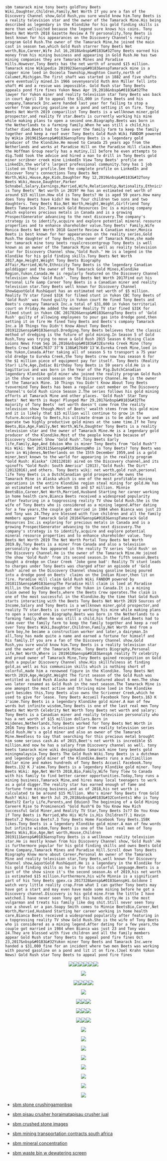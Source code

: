 
```
sbm tamarack mine tony beets goldTony Beets Wiki,Daughter,Children,Family,Net Worth If you are a fan of the Discovery Channel show,Gold Rush,you sure would know him.Tony Beets is a reality television star and the owner of the Tamarack Mine.His being described as legendary in the Klondike for his gold finding skills is more than wellsuited because the legend sure knows his coins. Tony Beets Net Worth 2018 Gazette Review A TV personality,Tony Beets is best known for his appearances on the Discovery Channel's reality program Gold Rush.The owner of the Tamarack Mine,he joined the main cast in season two,which Gold Rush starrer Tony Beets Net worth,Bio,Career,Wife Jul 16,2018&nbsp&#0183&#32Tony Beets earned his money from his mining business and appearing in Gold Rush.He has two mining companies they are Tamarack Mines and Paradise Hills.However,Tony Beets has the net worth of around $15 million. Tamarack mine Wikipedia 2019923&ensp&#0183&enspTamarack mine is a copper mine loed in Osceola Township,Houghton County,north of Calumet,Michigan.The first shaft was started in 1882 and five shafts were eventually mined.In 1966 sevenyearold Ruth Ann Miller fell into shaft #4 and a rescue was impossible. Gold Rush star Tony Beets appeals pond fire fines Yukon News Apr 19,2018&nbsp&#0183&#32The lawyer for Yukon miner and reality television star Tony Beets was back in court April 10 to appeal the $31,000 in fines Beets and his company,Tamarack Inc.were handed last year for failing to stop a worker from pouring gasoline on a pond and setting it on fire. Tony Beets Net Worth 2019 comparilist Tony Beets is a wellknown miner,gold prospector,and reality TV star.Beets is currently working his mine while making plans to open a second one.Biography.Beets was born in the Netherlands to a farming family.When he was still a child,his father died.Beets had to take over the family farm to keep the family together and keep a roof over Tony Beets Gold Rush Wiki FANDOM powered by Wikia 2019615&ensp&#0183&enspTony Beets is a legendary gold producer of the Klondike.He moved to Canada 25 years ago from the Netherlands and works at Paradise Hill on the Paradise Hill claim.When the Hoffman Group nearly has a mutiny,[1] before he even attempts to dig.Todd took the advice and hired a man to drill in Tony Beets gold miner scribner creek mine LinkedIn View Tony Beets' profile on LinkedIn,the world's largest professional community.Tony has 1 job listed on their profile.See the complete profile on LinkedIn and discover Tony's connections Tony Beets Net Worth,Wiki,House,Age,Kids,Daughter May 12,2019&nbsp&#0183&#32Tony Beets Wiki,House,Daughter,Parker Schnabel,Salary,Earnings,Married,Wife,Relationship,Nationality,Ethnicity,What is Tony Beets' Net worth in 2019? He has an estimated net worth of around $15 million.How old is Tony Beets? He is aged 59 years.How many does Tony Beets have kids? He has four children two sons and two daughters. Tony Beets Bio,Net Worth,Height,Weight,Girlfriend Tony Beets Tamarack Inc.Tamarack Gold Resources Inc is a mining company which explores precious metals in Canada and is a growing ProspectGenerator advancing to the next discovery.The company's strategy is to identify,acquire and explore potential mineral resource properties and to enhance shareholder value.Tony Beets' Family,Wife Monica Beets Net Worth 2018 Gazette Review A Canadian miner,Monica Beets is best known for her appearances on the reality series,Gold Rush.The daughter of Tony Beets,the owner of Tamarack Mine,she made her tamarack mine tony beets royalcrescentgroup Tony Beets is well known as an owner of the Tamarack Mine as well as reality television star for Discovery Channel show,"Gold Rush." He is a legend in the Klondike for his gold finding skills.Tony Beets Net Worth 2017,Age,Height,Weight Tony Beets Biography Affair,Married,Wife,Ethnicity Tony Beets is the legendary Canadian golddigger and the owner of the Tamarack Gold Mines,Klondike Region,Yukon,Canada.He is regularly featured on the Discovery Channel television show 'Gold Rush'. Tony Beets Net Worth 2017Find out his Personal Life &amp Career Tony Beets is a Canadian miner and reality television star.Tony Beets well known for Discovery Channel Show&quotGold Rush&quot has an estimated net worth of $5 million. Reality TV star fined $31K for filmed stunt in Yukon CBC Tony Beets of 'Gold Rush' was found guilty in Yukon court He fined Tony Beets and Beets's company Tamarack Inc.a total of $31,000 in Yukon territorial court on Friday.He added the miner Reality TV star fined $31K for filmed stunt in Yukon CBC 2017826&ensp&#0183&enspTony Beets of 'Gold Rush' guilty of allowing employees to pour gas into dredge pond,then setting it on fire He fined Tony Beets and Beets's company Tamarack Inc.a 10 Things You Didn't Know About Tony Beets 2019122&ensp&#0183&ensp5.Dredging.Tony Beets believes that the classic method of dredging is the future of gold mining.In Season 5 of Gold Rush,Tony was trying to move a Gold Rush 2015 Season 6 Mining Claim Loions News From Sep 16,2016&nbsp&#0183&#32Eureka Creek Mine (Tony Beets Crew) 63&#17637′37″N 138&#17649′13″W.Eureka Creek Mine,loed in the Yukon,Canada.After taking all of season 5 to transport a 75 year old dredge to Eureka Creek,the Tony Beets crew now has season 6 for the $1 million piece of equipment pay for itself. Tony Beets (Reality Star) Life,Age,Zodiac Birthday Tony Beets is 59 years old.He is a Sagittarius and was born in the Year of the Pig.DutchCanadian legendary Klondike gold miner who joined the reality program Gold Rush in the show's second season on the Discovery Channel.He is the owner of the Tamarack Mine. 10 Things You Didn't Know About Tony Beets tvovermind Tony Beets has been a regular cast member on The Discovery Channel's Gold Rush since Season 2.The series follows his gold mining efforts at Tamarack Mine and other places. 'Gold Rush' Star Tony Beets' Net Worth is Huge! Plunged Mar 29,2017&nbsp&#0183&#32The majority of Tony Beets' net worth doesn't come from the reality television show though.Most of Beets' wealth stems from his gold mine and it is likely that $15 million will continue to grow in the future.According to Beets,his ultimate dream is to be able to own and operate two highly productive gold mines at the same time.If he Tony Beets,Bio,Age,Family,Net Worth,Wife,Daughter Tony Beets is a reality television star and the owner of Tamarack Mine.He is a legendary gold producer of the Klondike.Most of the people know him because of Discovery Channel Show 'Gold Rush'.Tony Beets Early life,Family,Age,And Eduion Who is miner Tony Beets from "Gold Rush"? His Wiki: Net 2019115&ensp&#0183&enspWho is Tony Beets? Tony Beets was born in Wijdenes,Netherlands on the 15th December 1959,and is a gold miner,best known to the world for appearing in the reality program "Gold Rush: Alaska" (20112018) aired on the Discovery channel,and its spinoffs "Gold Rush: South America" (2013),"Gold Rush: The Dirt" (20132016),and others. Tony Beets wiki: net worth,gold rush,personal life Tony Beets is a DutchCanadian gold prospector.He owns the Tamarack Mine in Alaska which is one of the most profitable mining operations in the entire Klondike region steal mining for gold.He has an estimated net worth between $5 and $7 million. Minnie BeetsBio,Career,Net Worth,Married,Husband Starting her career working in home health care,Bianca Beets received a widespread popularity after featuring in a topgrossing reality TV show Gold Rush.She is the wife of Tony Beets who is considered as a mining legend.After dating for a few years,the couple got married in 1984 when Bianca was just 23 and Tony was 24.They are blessed with five children and all the family members appear Tamarack Gold 201647&ensp&#0183&enspTamarack Gold Resources Inc.is exploring for precious metals in Canada and is a growing ProspectGenerator advancing to the next discovery.The company's strategy is to identify,acquire and explore potential mineral resource properties and to enhance shareholder value. Tony Beets Net Worth 2019 The Net Worth Portal Tony Beets Net Worth 2019.By.Tony Beets is a miner from Canada and also a television personality who has appeared in the reality TV series 'Gold Rush' on the Discovery Channel.He is the owner of the Tamarack Mine.He joined the show 'Gold Rush' from its second season.In the fifth season,Beets bought a dredge on Clear Creek 'Joke gone bad': Reality TV stunt leads to charges under Tony Beets was charged after an episode of 'Gold Rush' aired on the Discovery Channel showing gasoline being poured into a dredge pond on Beets' claims on the Indian River,then lit on fire. Paradise Hill claim Gold Rush Wiki FANDOM powered by 2018115&ensp&#0183&enspThe Paradise Hill claim is loed at Paradise Hill,in the Klondike region of the Yukon in Canada.It is a mining claim owned by Tony Beets,where the Beets Crew operates.The claim is one of the most successful in the Klondike.By the time that Gold Rush starts interacting with the Beets Tony Beets Net Worth 2019 Sources of Income,Salary and Tony Beets is a wellknown miner,gold prospector,and reality TV star.Beets is currently working his mine while making plans to open a second one.Biography.Beets was born in the Netherlands to a farming family.When he was still a child,his father died.Beets had to take over the family farm to keep the family together and keep a roof over Tony Beets Wiki,Daughter,Children,Family,Net Worth And from a farm boy,he became a construction worker and later,a dairyman.In all,Tony has made quite a name and earned a fortune for himself and his family.If you are a fan of the Discovery Channel show,Gold Rush,you sure would know him.Tony Beets is a reality television star and the owner of the Tamarack Mine. Tony Beets Biography,Personal Life,Net Worth,Where is 2019610&ensp&#0183&enspA reality TV celebrity and proud owner of Tamarack Mine,Tony Beets gained recognition on Gold Rush a popular Discovery Channel show.His skillfulness at finding gold,as well as his communiion skills which is nothing short of colorful,made him a renowned figure in the Klondike. Tony Beets Net Worth 2019,Age,Height,Weight The first season of the Gold Rush was entitled as Gold Rush Alaska and it has featured about 6 men.The show was later renamed as Gold Rush in the next season.The Tamarack Mine is one amongst the most active and thriving mine loed in the Klondike part besides this,Tony Beets also owns the Scrivener Creek,which he used to give for lease. Tony Beets Accueil Facebook Tony Beets.163 K J'aime.Tony Beets is a legendary Klondike gold miner.A man of few words but infinite wisdom,Tony Beets is one of the last real men Tony Beets Net Worth Celebrity Net Worth Tony Beets net worth and salary: Tony Beets is a Canadian miner and reality television personality who has a net worth of $15 million dollars.Born in Wijdenes,Netherlands,Tony Beets worked for Tony Beets Net Worth in 2016 Tony Beets is a television star from reality television series Gold Rush.He's a gold miner and also an owner of the Tamarack Mine.Needless to say that searching for this precious metal brought him some serious cash.As of 2015,Beet's net worth is incredible $5 million.And now he has a salary from Discovery channel as well. tony beets tamarack mine wiki designkadoo tamarack mine tony beets gold miningmalaysia.Tony Beets The Gold Rush Wiki.Tony Beets is a dutchman and legendary gold miner of the Klondike.Beets runs a multimillion dollar mine and makes hundreds of Tony Beets Accueil Facebook.Tony Beets.132 K J'aime.Tony Beets is a legendary Klondike gold miner. Tony Beets Wiki: Age,Net Worth 2018,Bio,Family,Wife Tony flew to Canada with his family to find better career opportunities.Today,Tony runs a mining business,Tamarack Mine,and hires many local teenagers to work as a gold digger.The reality star has earned enough of fame and fortune from mining business,and as of 2018,his net worth is calculated to be around $15 Million. Who's miner Tony Beets from Gold Rush? Wiki: Net Worth Jul 29,2018&nbsp&#0183&#32Contents1 Who is Tony Beets?2 Early Life,Parents,and Eduion3 The beginning of a Gold Mining Career4 Rise to Prominence5 "Gold Rush"6 Do You Know How Rich Successful Gold Miner,and Reality TV Star,Tony Beets Is?7 Do You Know if Tony Beets is Married,Who His Wife is,His Children?7.1 Kevin Beets7.2 Monica Beets7.3 Tony Beets Home Facebook Tony Beets.158K likes.Tony Beets is a legendary Klondike gold miner.A man of few words but infinite wisdom,Tony Beets is one of the last real men of Tony Beets Wiki,Bio,Age,Net worth,House,Children 2019111&ensp&#0183&enspTony Beets is a wellknown reality television star.He is mostly known from his Discovery Channel show,'Gold Rush'.He is furthermore popular for his gold finding skills and owns Beets Gold Mine Company,Tamarack Mines and Paradise Hill.Scroll down Tony Beets Biography Know more about Career,Personal An owner of the Tamarack Mine and reality television star,Tony Beets,well known for Discovery Channel show,&quotGold Rush&quot.He is a legendary in the Klondike for his gold finding skills as he is for his colorful language.Beets is a part of the show since it's the second season.As of 2019,his net worth is estimated $15 million.Furthermore,his wife Minnie is a significant part of his Tony Beets gpex.ca 2017328&ensp&#0183&enspHi.Goldone I watch very little reality crap.From what I can gather Tony beets may have got a start and may even have made some mining before he got a Discovery channel.Discovery is his gold mine.From the little I have watched.I have never seen Tony get his hands dirty.He is the most vulgarman and treats his family like dog shit.Still never seen Tony use a shovel or a pan.Soapy Smith comes to Minnie BeetsBio,Career,Net Worth,Married,Husband Starting her career working in home health care,Bianca Beets received a widespread popularity after featuring in a topgrossing reality TV show Gold Rush.She is the wife of Tony Beets who is considered as a mining legend.After dating for a few years,the couple got married in 1984 when Bianca was just 23 and Tony was 24.They are blessed with five children and all the family members appear Gold Rush star Tony Beets to appeal pond fire fines Oct 23,2017&nbsp&#0183&#32Yukon miner Tony Beets and Tamarack Inc.were handed a $31,000 fine for an incident where two men Beets was working with poured gasoline on a pond and lit it on fire.(Joel Krahn Yukon News) Gold Rush star Tony Beets to appeal pond fire fines 
```

<div align="center">
  
<a rel="nofollow" href="https://m.shibang-china.com?f=github&k=sbm+tamarack+mine+tony+beets+gold"><img src="https://static.shibang-china.com/en/l.png"></a><img src="https://static.shibang-china.com/en/hw.png"><a rel="nofollow" href="https://m.shibang-china.com/product/?f=github&k=sbm+tamarack+mine+tony+beets+gold"><img src="https://static.shibang-china.com/en/p.png"></a><a rel="nofollow" href="https://m.shibang-china.com/cases/?f=github&k=sbm+tamarack+mine+tony+beets+gold"><img src="https://static.shibang-china.com/en/c.png"></a><a rel="nofollow" href="https://m.shibang-china.com/news/?f=github&k=sbm+tamarack+mine+tony+beets+gold"><img src="https://static.shibang-china.com/en/n.png"></a><a rel="nofollow" href="https://m.shibang-china.com?f=github&k=sbm+tamarack+mine+tony+beets+gold"><img src="https://static.shibang-china.com/en/m.png"></a>

<a rel="nofollow" href="https://m.shibang-china.com/product/?f=github&k=sbm+tamarack+mine+tony+beets+gold"><img src="https://static.shibang-china.com/en/b.jpg"></a>
  
<a rel="nofollow" href="https://m.shibang-china.com/solution-aggregate.html?f=github&k=sbm+tamarack+mine+tony+beets+gold"><img src="https://static.shibang-china.com/en/a.jpg"></a><a rel="nofollow" href="https://m.shibang-china.com/solution-mine.html?f=github&k=sbm+tamarack+mine+tony+beets+gold"><img src="https://static.shibang-china.com/en/m.jpg"></a><a rel="nofollow" href="https://m.shibang-china.com/solution-mill.html?f=github&k=sbm+tamarack+mine+tony+beets+gold"><img src="https://static.shibang-china.com/en/g.jpg"></a><a rel="nofollow" href="https://m.shibang-china.com/solution-epc.html?f=github&k=sbm+tamarack+mine+tony+beets+gold"><img src="https://static.shibang-china.com/en/e.jpg"></a>

<a rel="nofollow" href="https://m.shibang-china.com/product/?f=github&k=sbm+tamarack+mine+tony+beets+gold"><img src="https://static.shibang-china.com/en/a-p.png"></a>

<a rel="nofollow" href="https://m.shibang-china.com/product/crusher/c6x.html?f=github&k=sbm+tamarack+mine+tony+beets+gold"><img src="https://static.shibang-china.com/en/j.jpg"></a><a rel="nofollow" href="https://m.shibang-china.com/product/crusher/ci5x.html?f=github&k=sbm+tamarack+mine+tony+beets+gold"><img src="https://static.shibang-china.com/en/i.jpg"></a><a rel="nofollow" href="https://m.shibang-china.com/product/crusher/hst.html?f=github&k=sbm+tamarack+mine+tony+beets+gold"><img src="https://static.shibang-china.com/en/c.jpg"></a>

<a rel="nofollow" href="https://m.shibang-china.com/product/mill/mtw.html?f=github&k=sbm+tamarack+mine+tony+beets+gold"><img src="https://static.shibang-china.com/en/mtw.jpg"></a><a rel="nofollow" href="https://m.shibang-china.com/product/mill/scm.html?f=github&k=sbm+tamarack+mine+tony+beets+gold"><img src="https://static.shibang-china.com/en/scm.jpg"></a><a rel="nofollow" href="https://m.shibang-china.com/product/mill/lm.html?f=github&k=sbm+tamarack+mine+tony+beets+gold"><img src="https://static.shibang-china.com/en/lm.jpg"></a>

<a rel="nofollow" href="https://m.shibang-china.com/product/sand/vsi6x.html?f=github&k=sbm+tamarack+mine+tony+beets+gold"><img src="https://static.shibang-china.com/en/6x.jpg"></a><a rel="nofollow" href="https://m.shibang-china.com/product/sand/vu.html?f=github&k=sbm+tamarack+mine+tony+beets+gold"><img src="https://static.shibang-china.com/en/vu.jpg"></a><a rel="nofollow" href="https://m.shibang-china.com/product/mobile/klun.html?f=github&k=sbm+tamarack+mine+tony+beets+gold"><img src="https://static.shibang-china.com/en/k.jpg"></a>

<a rel="nofollow" href="https://m.shibang-china.com/cases/?f=github&k=sbm+tamarack+mine+tony+beets+gold"><img src="https://static.shibang-china.com/en/case.png"></a>

<a rel="nofollow" href="https://m.shibang-china.com/cases/aggregate/202.html?f=github&k=sbm+tamarack+mine+tony+beets+gold"><img src="https://static.shibang-china.com/en/c-1.jpg"></a>

<a rel="nofollow" href="https://m.shibang-china.com/cases/aggregate/203.html?f=github&k=sbm+tamarack+mine+tony+beets+gold"><img src="https://static.shibang-china.com/en/c-2.jpg"></a>

<a rel="nofollow" href="https://m.shibang-china.com/cases/mill/123.html?f=github&k=sbm+tamarack+mine+tony+beets+gold"><img src="https://static.shibang-china.com/en/c-3.jpg"></a>

<a rel="nofollow" href="https://m.shibang-china.com/contact_us.html?f=github&k=sbm+tamarack+mine+tony+beets+gold"><img src="https://static.shibang-china.com/en/contact.png"></a>

<a rel="nofollow" href="https://swt.shibang-china.com/?f=github&k=sbm+tamarack+mine+tony+beets+gold"><img src="https://static.shibang-china.com/en/chat.png"></a>

<a rel="nofollow" href="https://whatsapp.shibangsoft.com/WhatsApp.php?f=github&k=sbm+tamarack+mine+tony+beets+gold"><img src="https://static.shibang-china.com/en/whatsapp.png"></a>

<a rel="nofollow" href="https://m.shibang-china.com/?f=github&k=sbm+tamarack+mine+tony+beets+gold"><img src="https://static.shibang-china.com/en/website.png"></a>

</div>


* [sbm stone crushingampnbsp](sbm%20stone%20crushingampnbsp.md)

* [sbm pisau crusher horaimatapisau crusher jual](sbm%20pisau%20crusher%20horaimatapisau%20crusher%20jual.md)

* [sbm crushed stone images](sbm%20crushed%20stone%20images.md)

* [sbm mining transportation contracts south africa](sbm%20mining%20transportation%20contracts%20south%20africa.md)

* [sbm mineral concentration](sbm%20mineral%20concentration.md)

* [sbm waste bin w dewatering screen](sbm%20waste%20bin%20w%20dewatering%20screen.md)